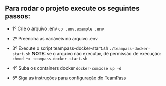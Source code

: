 ## Para rodar o projeto execute os seguintes passos:

- 1º Crie o arquivo .env
`cp .env.example .env`
- 2º Preencha as variáveis no arquivo .env

- 3º Execute o script teampass-docker-start.sh
`./teampass-docker-start.sh`
**NOTE:** se o arquivo não executar, dê permissão de execução: ``chmod +x teampass-docker-start.sh``

- 4º Suba os containers docker
`docker-compose up -d`

- 5º Siga as instruções para configuração do [TeamPass](https://teampass.readthedocs.io/en/latest/)